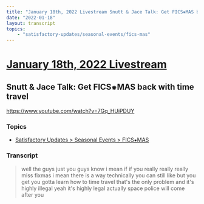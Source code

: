 ```yaml
---
title: "January 18th, 2022 Livestream Snutt & Jace Talk: Get FICS⁕MAS back with time travel"
date: "2022-01-18"
layout: transcript
topics:
    - "satisfactory-updates/seasonal-events/fics-mas"
---
```

# [January 18th, 2022 Livestream](../2022-01-18.md)
## Snutt & Jace Talk: Get FICS⁕MAS back with time travel
https://www.youtube.com/watch?v=7Gq_HUiPDUY

### Topics
* [Satisfactory Updates > Seasonal Events > FICS⁕MAS](../topics/satisfactory-updates/seasonal-events/fics-mas.md)

### Transcript

> well the guys just you guys know i mean if if you really really really miss fixmas i mean there is a way technically you can still like but you get you gotta learn how to time travel that's the only problem and it's highly illegal yeah it's highly legal actually space police will come after you
